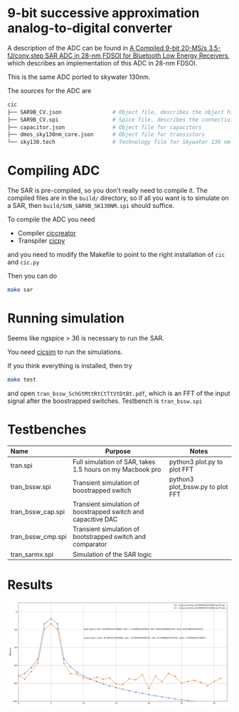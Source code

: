 # 9-bit successive approximation analog-to-digital converter

A description of the ADC can be found in [A Compiled 9-bit 20-MS/s
3.5-fJ/conv.step SAR ADC in 28-nm FDSOI for Bluetooth Low Energy
Receivers](https://ieeexplore.ieee.org/document/7906479), which describes an
implementation of this ADC in 28-nm FDSOI.

This is the same ADC ported to skywater 130nm.

The sources for the ADC are

``` bash
cic
├── SAR9B_CV.json                # Object file, describes the object hierarchy of the circuits in the SAR
├── SAR9B_CV.spi                 # Spice file, describes the connectivity 
├── capacitor.json               # Object file for capacitors
├── dmos_sky130nm_core.json      # Object file for transistors
└── sky130.tech                  # Technology file for Skywater 130 nm
```


# Compiling ADC

The SAR is pre-compiled, so you don't really need to compile it. The compiled files are
in the `build/` directory, so if all you want is to simulate on a SAR, then
`build/SUN_SAR9B_SK130NM.spi` should suffice.

To compile the ADC you need

- Compiler [ciccreator](https://github.com/wulffern/ciccreator)
- Transpiler [cicpy](https://github.com/wulffern/cicpy)

and you need to modify the Makefile to point to the right installation of `cic`
and `cic.py`

Then you can do

``` bash
make sar
```

# Running simulation

Seems like ngspice > 36 is necessary to run the SAR.

You need [cicsim](https://github.com/wulffern/cicsim) to run the
simulations.

If you think everything is installed, then try 

``` bash
make test 
```

and open `tran_bssw_SchGtMttRtCtTtVtDtBt.pdf`, which is an FFT of the input
signal after the boostrapped switches. Testbench is `tran_bssw.spi`

# Testbenches

| Name              | Purpose                                                       | Notes                                      |
|:------------------|---------------------------------------------------------------|--------------------------------------------|
| tran.spi          | Full simulation of SAR, takes 1.5 hours on my Macbook pro     | python3 plot.py <runfile> to plot FFT      |
| tran_bssw.spi     | Transient simulation of boostrapped switch                    | python3 plot_bssw.py <runfile> to plot FFT |
| tran_bssw_cap.spi | Transient simulation of boostrapped switch and capacitive DAC |                                            |
| tran_bssw_cmp.spi | Transient simulation of bootstrapped switch and comparator    |                                            |
| tran_sarmx.spi    | Simulation of the SAR logic                                   |                                            |


# Results

![64 point FFT of SAR output](tran_SchGtMttRtCtTtVtDtBt.png)

